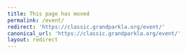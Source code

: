 ```yaml
---
title: This page has moved
permalink: /event/
redirect: 'https://classic.grandparkla.org/event/'
canonical_url: 'https://classic.grandparkla.org/event/'
layout: redirect
---
```

